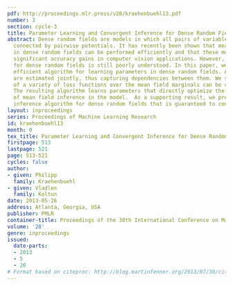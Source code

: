 ```yaml
---
pdf: http://proceedings.mlr.press/v28/kraehenbuehl13.pdf
number: 3
section: cycle-3
title: Parameter Learning and Convergent Inference for Dense Random Fields
abstract: Dense random fields are models in which all pairs of variables are directly
  connected by pairwise potentials. It has recently been shown that mean field inference
  in dense random fields can be performed efficiently and that these models enable
  significant accuracy gains in computer vision applications. However, parameter estimation
  for dense random fields is still poorly understood. In this paper, we present an
  efficient algorithm for learning parameters in dense random fields. All parameters
  are estimated jointly, thus capturing dependencies between them. We show that gradients
  of a variety of loss functions over the mean field marginals can be computed efficiently.
  The resulting algorithm learns parameters that directly optimize the performance
  of mean field inference in the model.  As a supporting result, we present an efficient
  inference algorithm for dense random fields that is guaranteed to converge.
layout: inproceedings
series: Proceedings of Machine Learning Research
id: kraehenbuehl13
month: 0
tex_title: Parameter Learning and Convergent Inference for Dense Random Fields
firstpage: 513
lastpage: 521
page: 513-521
cycles: false
author:
- given: Philipp
  family: Kraehenbuehl
- given: Vladlen
  family: Koltun
date: 2013-05-26
address: Atlanta, Georgia, USA
publisher: PMLR
container-title: Proceedings of the 30th International Conference on Machine Learning
volume: '28'
genre: inproceedings
issued:
  date-parts:
  - 2013
  - 5
  - 26
# Format based on citeproc: http://blog.martinfenner.org/2013/07/30/citeproc-yaml-for-bibliographies/
---
```

